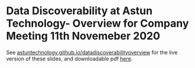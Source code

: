 # Data Discoverability at Astun Technology- Overview for Company Meeting 11th Novemeber 2020

See [astuntechnology.github.io/datadiscoverabilityoverview](https://astuntechnology.github.io/datadiscoveryoverview/) for the live version of these slides, and downloadable pdf [here](https://github.com/AstunTechnology/datadiscoverabilityoverview/blob/main/datadiscoverabilityoverview.pdf).